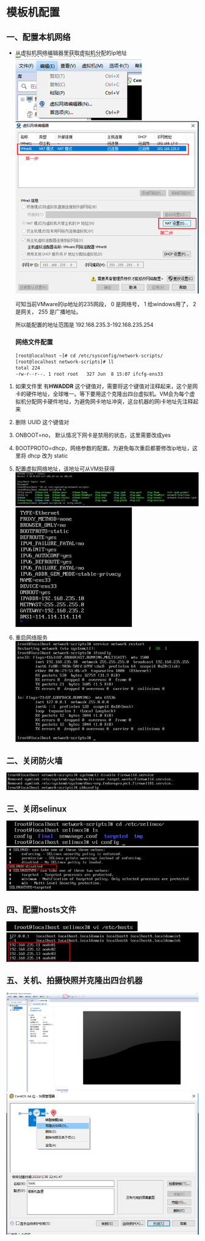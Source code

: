 # 模板机配置

## 一、配置本机网络
+ 从虚拟机网络编辑器里获取虚拟机分配的ip地址
  ![](./doc/虚拟网络编辑器.png)
  ![](./doc/VMnet8.png)

  可知当前VMware的ip地址的235网段， 0 是网络号， 1 给windows用了， 2 是网关， 255 是广播地址。

  所以能配置的地址范围是 192.168.235.3-192.168.235.254
  
  ### 网络文件配置
  
  ```shell
  [root@localhost ~]# cd /etc/sysconfig/network-scripts/
  [root@localhost network-scripts]# ll
  total 224
  -rw-r--r--. 1 root root   327 Jun  8 15:07 ifcfg-ens33
  ```

1. 如果文件里 有**HWADDR** 这个键值对，需要将这个键值对注释起来，这个是网卡的硬件地址，全球唯一。等下要用这个克隆出四台虚拟机。VM会为每个虚拟机分配网卡硬件地址，为避免网卡地址冲突，这台机器的网i卡地址先注释起来

2. 删除 UUID 这个键值对

3. ONBOOT=no， 默认情况下网卡是禁用的状态，这里需要改成yes

4. BOOTPROTO=dhcp，网络参数的配置。为避免每次重启都要修改ip地址，这里将 dhcp 改为 static

5. 配置虚拟网络地址，该地址可从VM处获得
   ![](./doc/网卡文件配置.png)
   ![](./doc/网络地址配置.png)

6. 重启网络服务
   ![](./doc/重启网络服务.png)

## 二、关闭防火墙
![](./doc/关闭防火墙开机启动.png)

## 三、关闭selinux
![](./doc/修改config文件.png)
![](./doc/改成disabled.png)

## 四、配置hosts文件
![](./doc/配置hosts文件.png)
![](./doc/配置集群里的4台机器地址.png)

## 五、关机、拍摄快照并克隆出四台机器
![](./doc/拍摄快照.png)
![](./doc/克隆快照.png)